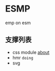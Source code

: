 # ESMP
emp on esm

## 支撑列表 
+ css module [about](https://github.com/evanw/esbuild/issues/20)
+ hmr `doing`
+ svg 